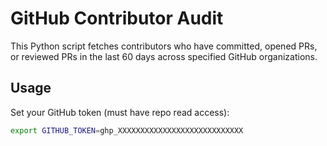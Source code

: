 # GitHub Contributor Audit

This Python script fetches contributors who have committed, opened PRs, or reviewed PRs in the last 60 days across specified GitHub organizations.

## Usage

Set your GitHub token (must have repo read access):

```bash
export GITHUB_TOKEN=ghp_XXXXXXXXXXXXXXXXXXXXXXXXXXXX
